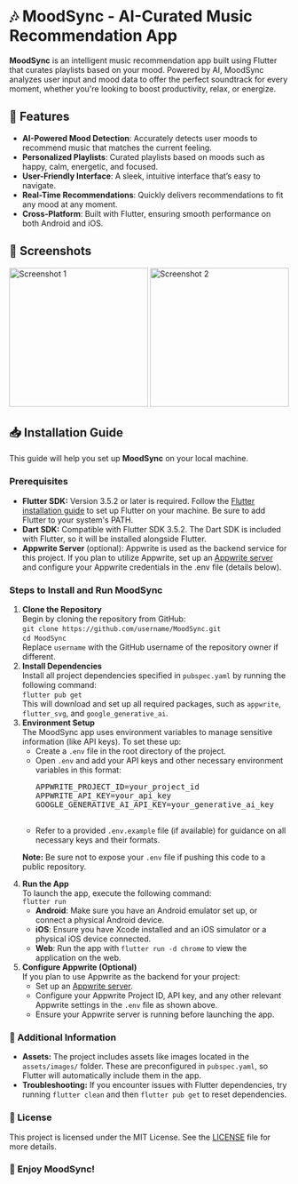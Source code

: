 <h1>🎶 MoodSync - AI-Curated Music Recommendation App</h1>

<p><strong>MoodSync</strong> is an intelligent music recommendation app built using Flutter that curates playlists based on your mood. Powered by AI, MoodSync analyzes user input and mood data to offer the perfect soundtrack for every moment, whether you're looking to boost productivity, relax, or energize.</p>

<h2>🌟 Features</h2>
<ul>
  <li><strong>AI-Powered Mood Detection</strong>: Accurately detects user moods to recommend music that matches the current feeling.</li>
  <li><strong>Personalized Playlists</strong>: Curated playlists based on moods such as happy, calm, energetic, and focused.</li>
  <li><strong>User-Friendly Interface</strong>: A sleek, intuitive interface that’s easy to navigate.</li>
  <li><strong>Real-Time Recommendations</strong>: Quickly delivers recommendations to fit any mood at any moment.</li>
  <li><strong>Cross-Platform</strong>: Built with Flutter, ensuring smooth performance on both Android and iOS.</li>
</ul>

<h2>📲 Screenshots</h2>

  <img src="screenshot1.jpeg" width="250" alt="Screenshot 1">
  <img src="screenshot2.jpeg" width="250" alt="Screenshot 2">

<h2>📥 Installation Guide</h2>
<p>This guide will help you set up <strong>MoodSync</strong> on your local machine.</p>

<h3>Prerequisites</h3>
<ul>
  <li><strong>Flutter SDK:</strong> Version 3.5.2 or later is required. Follow the <a href="https://docs.flutter.dev/get-started/install">Flutter installation guide</a> to set up Flutter on your machine. Be sure to add Flutter to your system's PATH.</li>
  <li><strong>Dart SDK:</strong> Compatible with Flutter SDK 3.5.2. The Dart SDK is included with Flutter, so it will be installed alongside Flutter.</li>
  <li><strong>Appwrite Server</strong> (optional): Appwrite is used as the backend service for this project. If you plan to utilize Appwrite, set up an <a href="https://appwrite.io/docs/installation">Appwrite server</a> and configure your Appwrite credentials in the .env file (details below).</li>
</ul>

<h3>Steps to Install and Run MoodSync</h3>
<ol>
  <li><strong>Clone the Repository</strong><br>
    Begin by cloning the repository from GitHub:<br>
    <code>git clone https://github.com/username/MoodSync.git</code><br>
    <code>cd MoodSync</code><br>
    Replace <code>username</code> with the GitHub username of the repository owner if different.
  </li>
  <li><strong>Install Dependencies</strong><br>
    Install all project dependencies specified in <code>pubspec.yaml</code> by running the following command:<br>
    <code>flutter pub get</code><br>
    This will download and set up all required packages, such as <code>appwrite</code>, <code>flutter_svg</code>, and <code>google_generative_ai</code>.
  </li>
  <li><strong>Environment Setup</strong><br>
    The MoodSync app uses environment variables to manage sensitive information (like API keys). To set these up:<br>
    <ul>
      <li>Create a <code>.env</code> file in the root directory of the project.</li>
      <li>Open <code>.env</code> and add your API keys and other necessary environment variables in this format:<br>
        <pre>
APPWRITE_PROJECT_ID=your_project_id
APPWRITE_API_KEY=your_api_key
GOOGLE_GENERATIVE_AI_API_KEY=your_generative_ai_key
        </pre>
      </li>
      <li>Refer to a provided <code>.env.example</code> file (if available) for guidance on all necessary keys and their formats.</li>
    </ul>
    <p><strong>Note:</strong> Be sure not to expose your <code>.env</code> file if pushing this code to a public repository.</p>
  </li>
  <li><strong>Run the App</strong><br>
    To launch the app, execute the following command:<br>
    <code>flutter run</code><br>
    <ul>
      <li><strong>Android</strong>: Make sure you have an Android emulator set up, or connect a physical Android device.</li>
      <li><strong>iOS</strong>: Ensure you have Xcode installed and an iOS simulator or a physical iOS device connected.</li>
      <li><strong>Web</strong>: Run the app with <code>flutter run -d chrome</code> to view the application on the web.</li>
    </ul>
  </li>
  <li><strong>Configure Appwrite (Optional)</strong><br>
    If you plan to use Appwrite as the backend for your project:
    <ul>
      <li>Set up an <a href="https://appwrite.io/docs/installation">Appwrite server</a>.</li>
      <li>Configure your Appwrite Project ID, API key, and any other relevant Appwrite settings in the <code>.env</code> file as shown above.</li>
      <li>Ensure your Appwrite server is running before launching the app.</li>
    </ul>
  </li>
</ol>

<h3>🔧 Additional Information</h3>
<ul>
  <li><strong>Assets:</strong> The project includes assets like images located in the <code>assets/images/</code> folder. These are preconfigured in <code>pubspec.yaml</code>, so Flutter will automatically include them in the app.</li>
  <li><strong>Troubleshooting:</strong> If you encounter issues with Flutter dependencies, try running <code>flutter clean</code> and then <code>flutter pub get</code> to reset dependencies.</li>
</ul>

<h3>📄 License</h3>
<p>This project is licensed under the MIT License. See the <a href="LICENSE">LICENSE</a> file for more details.</p>

<h3>🎉 Enjoy MoodSync!</h3>
